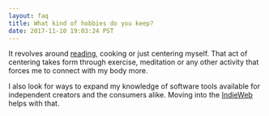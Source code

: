 ```yaml
---
layout: faq
title: What kind of hobbies do you keep?
date: 2017-11-10 19:03:24 PST
---
```

It revolves around [reading][1], cooking or just centering myself. That
act of centering takes form through exercise, meditation or any other activity
that forces me to connect with my body more.

I also look for ways to expand my knowledge of software tools available for
independent creators and the consumers alike. Moving into the [IndieWeb][]
helps with that.

[1]: https://www.goodreads.com/jalcine
[indieweb]: https://indieweb.org
